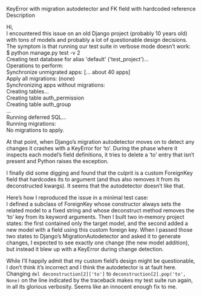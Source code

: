 KeyError with migration autodetector and FK field with hardcoded reference  
Description  

Hi,  
I encountered this issue on an old Django project (probably 10 years old) with tons of models and probably a lot of questionable design decisions.  
The symptom is that running our test suite in verbose mode doesn’t work:  
$ python manage.py test -v 2  
Creating test database for alias 'default' ('test_project')…  
Operations to perform:  
  Synchronize unmigrated apps: [… about 40 apps]  
  Apply all migrations: (none)  
Synchronizing apps without migrations:  
  Creating tables…  
    Creating table auth_permission  
    Creating table auth_group  
    …  
  Running deferred SQL…  
Running migrations:  
  No migrations to apply.  

At that point, when Django’s migration autodetector moves on to detect any changes it crashes with a KeyError for ‘to’. During the phase where it inspects each model’s field definitions, it tries to delete a ‘to’ entry that isn’t present and Python raises the exception.

I finally did some digging and found that the culprit is a custom ForeignKey field that hardcodes its to argument (and thus also removes it from its deconstructed kwargs). It seems that the autodetector doesn’t like that.

Here’s how I reproduced the issue in a minimal test case:  
I defined a subclass of ForeignKey whose constructor always sets the related model to a fixed string and whose deconstruct method removes the ‘to’ key from its keyword arguments. Then I built two in‐memory project states: the first contained only the target model, and the second added a new model with a field using this custom foreign key. When I passed those two states to Django’s MigrationAutodetector and asked it to generate changes, I expected to see exactly one change (the new model addition), but instead it blew up with a KeyError during change detection.

While I’ll happily admit that my custom field’s design might be questionable, I don’t think it’s incorrect and I think the autodetector is at fault here.  
Changing `del deconstruction[2]['to']` to `deconstruction[2].pop('to', None)` on the line indicated by the traceback makes my test suite run again, in all its glorious verbosity. Seems like an innocent enough fix to me.